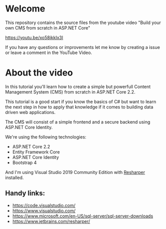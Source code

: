 # Welcome

This repository contains the source files from the youtube video "Build your own CMS from scratch in ASP.NET Core"   

https://youtu.be/xo58ikkIx3I

If you have any questions or improvements let me know by creating a issue or leave a comment in the YouTube Video.

# About the video

In this tutorial you'll learn how to create a simple but powerfull Content Management System (CMS) from scratch in ASP.NET Core 2.2.

This tutorial is a good start if you know the basics of C# but want to learn the next step in how to apply that knowledge if it comes to building data driven web applications.

The CMS will consist of a simple frontend and a secure backend using ASP.NET Core Identity.

We're using the following technologies:

- ASP.NET Core 2.2
- Entity Framework Core
- ASP.NET Core Identity
- Bootstrap 4

And I'm using Visual Studio 2019 Community Edition with [Resharper](https://www.jetbrains.com/resharper/) installed.

## Handy links:
- https://code.visualstudio.com/
- https://www.visualstudio.com/
- https://www.microsoft.com/en-US/sql-server/sql-server-downloads
- https://www.jetbrains.com/resharper/
